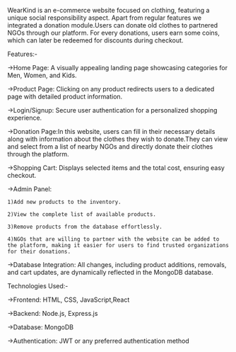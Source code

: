 WearKind is an e-commerce website focused on clothing, featuring a unique social responsibility aspect. Apart from regular features we integrated a donation module.Users can donate old clothes to partnered NGOs through our platform. For every donations, users earn some coins, which can later be redeemed for discounts during checkout.

Features:-

->Home Page: A visually appealing landing page showcasing categories for Men, Women, and Kids.

->Product Page: Clicking on any product redirects users to a dedicated page with detailed product information.

->Login/Signup: Secure user authentication for a personalized shopping experience.

->Donation Page:In this website, users can fill in their necessary details along with information about the clothes they wish to donate.They can view and select from a list of nearby NGOs and directly donate their clothes through the platform.

->Shopping Cart: Displays selected items and the total cost, ensuring easy checkout.

->Admin Panel:

    1)Add new products to the inventory.
    
    2)View the complete list of available products.
    
    3)Remove products from the database effortlessly.

    4)NGOs that are willing to partner with the website can be added to the platform, making it easier for users to find trusted organizations for their donations.
    
->Database Integration: All changes, including product additions, removals, and cart updates, are dynamically reflected in the MongoDB database.

Technologies Used:-

->Frontend: HTML, CSS, JavaScript,React

->Backend: Node.js, Express.js

->Database: MongoDB

->Authentication: JWT or any preferred authentication method


